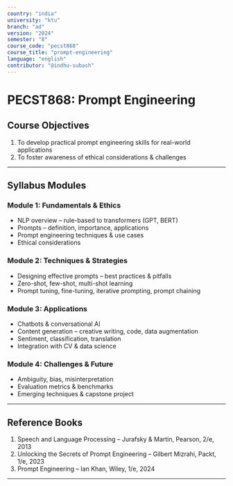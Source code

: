 ```yaml
---
country: "india"
university: "ktu"
branch: "ad"
version: "2024"
semester: "8"
course_code: "pecst868"
course_title: "prompt-engineering"
language: "english"
contributor: "@indhu-subash"
---
```


# PECST868: Prompt Engineering  

## Course Objectives

1. To develop practical prompt engineering skills for real-world applications  
2. To foster awareness of ethical considerations & challenges  

---

## Syllabus Modules

### Module 1: Fundamentals & Ethics
- NLP overview – rule-based to transformers (GPT, BERT)  
- Prompts – definition, importance, applications  
- Prompt engineering techniques & use cases  
- Ethical considerations  

### Module 2: Techniques & Strategies
- Designing effective prompts – best practices & pitfalls  
- Zero-shot, few-shot, multi-shot learning  
- Prompt tuning, fine-tuning, iterative prompting, prompt chaining  

### Module 3: Applications
- Chatbots & conversational AI  
- Content generation – creative writing, code, data augmentation  
- Sentiment, classification, translation  
- Integration with CV & data science  

### Module 4: Challenges & Future
- Ambiguity, bias, misinterpretation  
- Evaluation metrics & benchmarks  
- Emerging techniques & capstone project  

---

## Reference Books

1. Speech and Language Processing – Jurafsky & Martin, Pearson, 2/e, 2013  
2. Unlocking the Secrets of Prompt Engineering – Gilbert Mizrahi, Packt, 1/e, 2023  
3. Prompt Engineering – Ian Khan, Wiley, 1/e, 2024  

---
